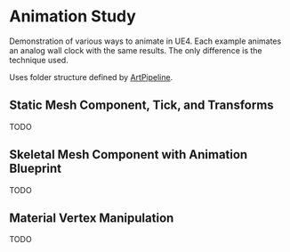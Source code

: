# Animation Study

Demonstration of various ways to animate in UE4. Each example animates an
analog wall clock with the same results. The only difference is the technique
used.

Uses folder structure defined by [ArtPipeline](../ArtPipeline/README.md).

## Static Mesh Component, Tick, and Transforms
TODO

## Skeletal Mesh Component with Animation Blueprint
TODO

## Material Vertex Manipulation
TODO
